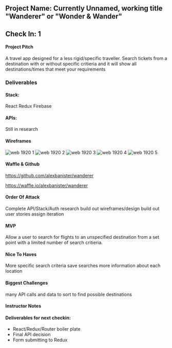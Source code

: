 ## Project Name: Currently Unnamed, working title "Wanderer" or "Wonder & Wander"

## Check In: 1

#### Project Pitch
A travel app designed for a less rigid/specific traveller. Search tickets from a destination with or without specific critieria and it will show all destinations/times that meet your requirements

### Deliverables

#### Stack:
React
Redux
Firebase

#### APIs:
Still in research

#### Wireframes
![web 1920 1](https://user-images.githubusercontent.com/17756439/31957852-3e6b1952-b8ad-11e7-8d97-4159292443e5.png)
![web 1920 2](https://user-images.githubusercontent.com/17756439/31957855-3f7ae98a-b8ad-11e7-8cd8-05a5933c7b37.png)
![web 1920 3](https://user-images.githubusercontent.com/17756439/31957857-4099d0c4-b8ad-11e7-840d-5acebe8ba500.png)
![web 1920 4](https://user-images.githubusercontent.com/17756439/31957860-41acfd24-b8ad-11e7-8d9c-b64f3a8b894b.png)
![web 1920 5](https://user-images.githubusercontent.com/17756439/31957861-429357ba-b8ad-11e7-873a-3e8f0ba17f33.png)

#### Waffle & Github
https://github.com/alexbanister/wanderer

https://waffle.io/alexbanister/wanderer

#### Order Of Attack
Complete API/Stack/Auth research
build out wireframes/design
build out user stories
assign iteration

#### MVP
Allow a user to search for flights to an unspecified destination from a set point with a limited number of search critieria. 

#### Nice To Haves
More specific search criteria
save searches
more information about each location

#### Biggest Challenges
many API calls and data to sort to find possible destinations

#### Instructor Notes

#### Deliverables for next checkin:
- React/Redux/Router boiler plate
- Final API decision
- Form submitting to Redux
